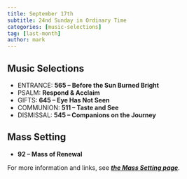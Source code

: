 ```yaml
---
title: September 17th 
subtitle: 24nd Sunday in Ordinary Time
categories: [music-selections]
tag: [last-month]
author: mark
---
```


## Music Selections

- ENTRANCE: **565 – Before the Sun Burned Bright**
- PSALM: **Respond & Acclaim**
- GIFTS: **645 – Eye Has Not Seen**
- COMMUNION: **511 – Taste and See**
- DISMISSAL: **545 – Companions on the Journey**

## Mass Setting

- **92 – Mass of Renewal**

For more information and links, see _**[the Mass Setting page](/mass-setting/)**_.
